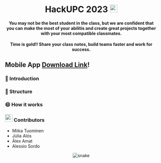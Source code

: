 <div align="center">
<h1 align="center">HackUPC 2023     <img src="https://github.com/discapes/hackupc2023/blob/master/assets/biene.svg" width="25"></h1>
<h4 align="center">You may not be the best student in the class, but we are confident 
  that you can make the most of your abilitis and create great projects together with your most compatible classmates.</h4>
  <h4 align="center">Time is gold!! Share your class notes, build teams faster and work for success.</h4>
</div>

<h2>Mobile App  <a href="" >Download Link</a>!</h2>

</div>

<h3>👋 Introduction</h3>

<h3>📝 Structure</h3>

<h3>😄 How it works</h3>

<h3>       <picture><img src = "https://github.com/discapes/hackupc2023/blob/master/assets/about_me.gif" width = 25px></picture> Contributors</h3>

- Miika Tuominen
- Júlia Alós
- Àlex Amat
- Alessio Sordo

<div align="center">
  <img  src="https://github.com/discapes/hackupc2023/blob/master/assets/grid-snake.svg"
       alt="snake" />
</div>
